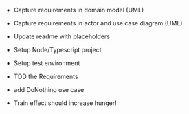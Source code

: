 - Capture requirements in domain model (UML)
- Capture requirements in actor and use case diagram (UML)
- Update readme with placeholders

- Setup Node/Typescript project
- Setup test environment

- TDD the Requirements
- add DoNothing use case

- Train effect should increase hunger!

